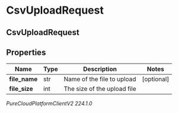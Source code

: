 # CsvUploadRequest

## CsvUploadRequest

## Properties

|Name | Type | Description | Notes|
|------------ | ------------- | ------------- | -------------|
| **file_name** | str | Name of the file to upload | [optional] |
| **file_size** | int | The size of the upload file | |



_PureCloudPlatformClientV2 224.1.0_
